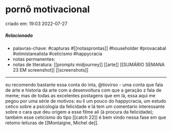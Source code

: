 # pornô motivacional
criado em: 19:03 2022-07-27

##### Relacionado
- palavras-chave: #capturas #[[notasprontas]] #householder #provacabal #otimistarealista #ceticismo #happycracia
- notas permanentes:
- notas de literatura: [[prompts midjourney]] [[arte]] [[SUMÁRIO SEMANA 23 EM screenshot]] [[screenshots]]

---
eu recomendo bastante essa conta do inta, @tiovirso - uma conta que fala de arte e historia da arte com a desenvoltura com que a geração z fala de meme; mas de todas as excelentes postagens que em lá, essa aqui me pegou por uma série de motivos: eu li um pouco do happycracia, um estudo cetico sobre a psicologia da felicidade e lá tem um comentario interessante sobre o cara que deu origem a esse filme ali (à procura da felicidade); também esse ceticismo do tipo [[catch 22]]  é bem vindo nessa fase em que retomo leituras de [[Montaigne, Michel de]].